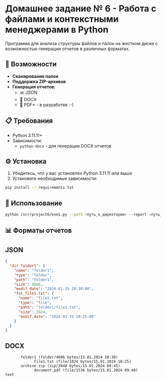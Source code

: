 # Домашнее задание № 6 - Работа с файлами и контекстными менеджерами в Python
Программа для анализа структуры файлов и папок на жестком диске с возможностью генерации отчетов в различных форматах.

## 🚀 Возможности

- **Cканирование папок**
- **Поддержка ZIP-архивов**
- **Генерация отчетов**:
  - 📊 JSON
  - 📝 DOCX
  - 📄 PDF* - в разработке :-)

## 📋 Требования

- Python 3.11.11+
- Зависимости:
  - `python-docx` - для генерации DOCX отчетов

## ⚙️ Установка

1. Убедитесь, что у вас установлен Python 3.11.11 или выше
2. Установите необходимые зависимости:

```bash
pip install -r requirements.txt
```

## 🎯 Использование

```bash
python /scr/project6/exe1.py --path <путь_к_директории> --report <путь_к_отчету>
```

## 📊 Форматы отчетов

## JSON

```json
{
  "dir_folder1": {
    "name": "folder1",
    "type": "folder",
    "path": "folder1",
    "size": 4096,
    "modif_date": "2024-01-15 10:30:00",
    "fol_file1.txt": {
      "name": "file1.txt",
      "type": "file",
      "path": "folder1/file1.txt",
      "size": 1024,
      "modif_date": "2024-01-15 10:25:00"
    }
  }
}
```

## DOCX

```text
       folder1 (folder/4096 bytes/15.01.2024 10:30)
             file1.txt (file/1024 bytes/15.01.2024 10:25)
       archive.zip (zip/2048 bytes/15.01.2024 09:45)
             document.pdf (file/1536 bytes/15.01.2024 09:40)
text